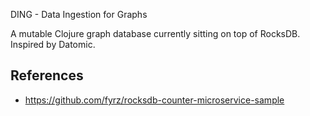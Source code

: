DING - Data Ingestion for Graphs

A mutable Clojure graph database currently sitting on top of RocksDB. Inspired by Datomic.

## References

+ https://github.com/fyrz/rocksdb-counter-microservice-sample
